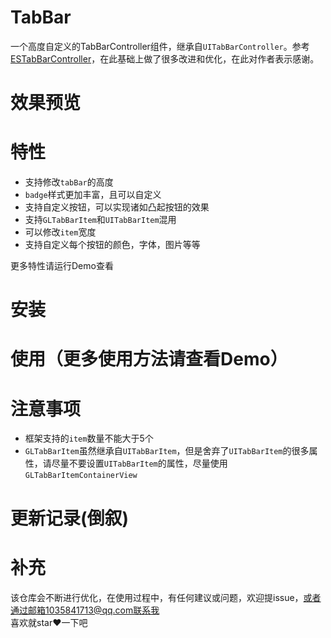 # TabBar
一个高度自定义的TabBarController组件，继承自`UITabBarController`。参考[
ESTabBarController](https://github.com/eggswift/ESTabBarController)，在此基础上做了很多改进和优化，在此对作者表示感谢。

# 效果预览

# 特性
- 支持修改`tabBar`的高度
- `badge`样式更加丰富，且可以自定义
- 支持自定义按钮，可以实现诸如凸起按钮的效果
- 支持`GLTabBarItem`和`UITabBarItem`混用
- 可以修改`item`宽度
- 支持自定义每个按钮的颜色，字体，图片等等

更多特性请运行Demo查看

# 安装

# 使用（更多使用方法请查看Demo）


# 注意事项
- 框架支持的`item`数量不能大于5个
- `GLTabBarItem`虽然继承自`UITabBarItem`，但是舍弃了`UITabBarItem`的很多属性，请尽量不要设置`UITabBarItem`的属性，尽量使用`GLTabBarItemContainerView`

# 更新记录(倒叙)

# 补充
该仓库会不断进行优化，在使用过程中，有任何建议或问题，欢迎提issue，或者通过邮箱1035841713@qq.com联系我<br>
喜欢就star❤️一下吧